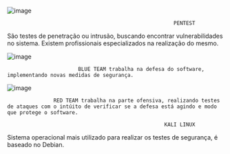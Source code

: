 ![image](https://github.com/Lfijho/EstudosCybersecurity/assets/131808539/57da760b-a301-46fe-bc67-b093e47542c3)



                                                          PENTEST
                                                          
                                                          
                                                          
São testes de penetração ou intrusão, buscando encontrar vulnerabilidades no sistema. Existem profissionais especializados na realização do mesmo.

                           
  ![image](https://github.com/Lfijho/EstudosCybersecurity/assets/131808539/7fd5ed6c-075f-49fd-8786-89e9dbf259cc)
                           
                           BLUE TEAM trabalha na defesa do software, implementando novas medidas de segurança.
                                         
![image](https://github.com/Lfijho/EstudosCybersecurity/assets/131808539/2804b182-6367-4c9a-b169-5cf1ad1a5a16)

                   RED TEAM trabalha na parte ofensiva, realizando testes de ataques com o intúito de verificar se a defesa está agindo e modo que protege o software.

                                                       KALI LINUX


Sistema operacional mais utilizado para realizar os testes de segurança, é baseado no Debian.


